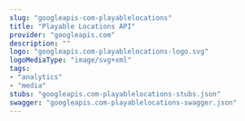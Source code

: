 ```yaml
---
slug: "googleapis-com-playablelocations"
title: "Playable Locations API"
provider: "googleapis.com"
description: ""
logo: "googleapis.com-playablelocations-logo.svg"
logoMediaType: "image/svg+xml"
tags:
- "analytics"
- "media"
stubs: "googleapis.com-playablelocations-stubs.json"
swagger: "googleapis.com-playablelocations-swagger.json"
---
```

